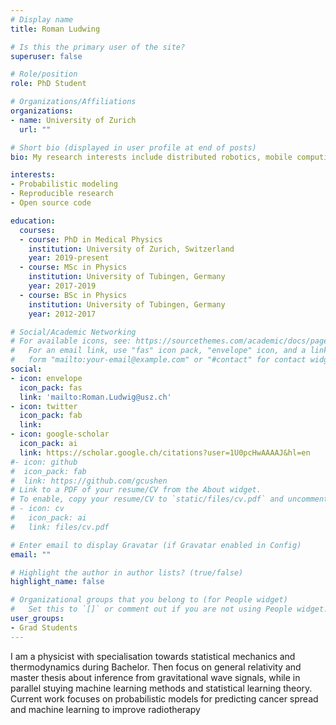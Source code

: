 ```yaml
---
# Display name
title: Roman Ludwing

# Is this the primary user of the site?
superuser: false

# Role/position
role: PhD Student

# Organizations/Affiliations
organizations:
- name: University of Zurich
  url: ""

# Short bio (displayed in user profile at end of posts)
bio: My research interests include distributed robotics, mobile computing and programmable matter.

interests:
- Probabilistic modeling
- Reproducible research
- Open source code

education:
  courses:
  - course: PhD in Medical Physics
    institution: University of Zurich, Switzerland
    year: 2019-present
  - course: MSc in Physics
    institution: University of Tubingen, Germany
    year: 2017-2019
  - course: BSc in Physics
    institution: University of Tubingen, Germany
    year: 2012-2017

# Social/Academic Networking
# For available icons, see: https://sourcethemes.com/academic/docs/page-builder/#icons
#   For an email link, use "fas" icon pack, "envelope" icon, and a link in the
#   form "mailto:your-email@example.com" or "#contact" for contact widget.
social:
- icon: envelope
  icon_pack: fas
  link: 'mailto:Roman.Ludwig@usz.ch'
- icon: twitter
  icon_pack: fab
  link: 
- icon: google-scholar
  icon_pack: ai
  link: https://scholar.google.ch/citations?user=1U0pcHwAAAAJ&hl=en
#- icon: github
#  icon_pack: fab
#  link: https://github.com/gcushen
# Link to a PDF of your resume/CV from the About widget.
# To enable, copy your resume/CV to `static/files/cv.pdf` and uncomment the lines below.
# - icon: cv
#   icon_pack: ai
#   link: files/cv.pdf

# Enter email to display Gravatar (if Gravatar enabled in Config)
email: ""

# Highlight the author in author lists? (true/false)
highlight_name: false

# Organizational groups that you belong to (for People widget)
#   Set this to `[]` or comment out if you are not using People widget.
user_groups:
- Grad Students
---
```

I am a physicist with specialisation towards statistical mechanics and thermodynamics during Bachelor. Then focus on general relativity and master thesis about inference from gravitational wave signals, while in parallel stuying machine learning methods and statistical learning theory. Current work focuses on probabilistic models for predicting cancer spread and machine learning to improve radiotherapy

